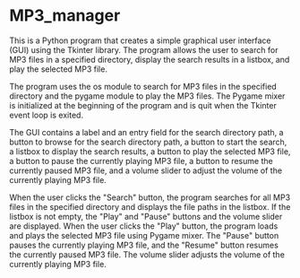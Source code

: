 # MP3_manager

This is a Python program that creates a simple graphical user interface (GUI) using the Tkinter library. The program allows the user to search for MP3 files in a specified directory, display the search results in a listbox, and play the selected MP3 file.

The program uses the os module to search for MP3 files in the specified directory and the pygame module to play the MP3 files. The Pygame mixer is initialized at the beginning of the program and is quit when the Tkinter event loop is exited.

The GUI contains a label and an entry field for the search directory path, a button to browse for the search directory path, a button to start the search, a listbox to display the search results, a button to play the selected MP3 file, a button to pause the currently playing MP3 file, a button to resume the currently paused MP3 file, and a volume slider to adjust the volume of the currently playing MP3 file.

When the user clicks the "Search" button, the program searches for all MP3 files in the specified directory and displays the file paths in the listbox. If the listbox is not empty, the "Play" and "Pause" buttons and the volume slider are displayed. When the user clicks the "Play" button, the program loads and plays the selected MP3 file using Pygame mixer. The "Pause" button pauses the currently playing MP3 file, and the "Resume" button resumes the currently paused MP3 file. The volume slider adjusts the volume of the currently playing MP3 file.
